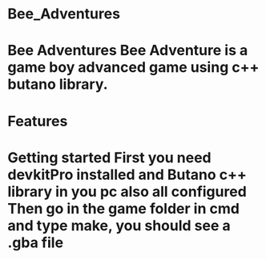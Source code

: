 # Bee_Adventures
<h1>Bee Adventures
Bee Adventure is a game boy advanced game using c++ butano library.
<h1>Features
<h1>Getting started
First you need devkitPro installed and Butano c++ library in you pc also all configured
Then go in the game folder in cmd and type make, you should see a .gba file
